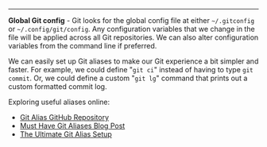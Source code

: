***
**Global Git config** - Git looks for the global config file at either `~/.gitconfig` or `~/.config/git/config`. Any configuration variables that we change in the file will be applied across all Git repositories. We can also alter configuration variables from the command line if preferred.

We can easily set up Git aliases to make our Git experience a bit simpler and faster. For example, we could define "`git ci`" instead of having to type `git commit`. Or, we could define a custom
"`git lg`" command that prints out a custom formatted commit log.

Exploring useful aliases online:
- [Git Alias GitHub Repository](https://github.com/GitAlias/gitalias)
- [Must Have Git Aliases Blog Post](https://www.durdn.com/blog/2012/11/22/must-have-git-aliases-advanced-examples/)
- [The Ultimate Git Alias Setup](https://gist.github.com/mwhite/6887990)
